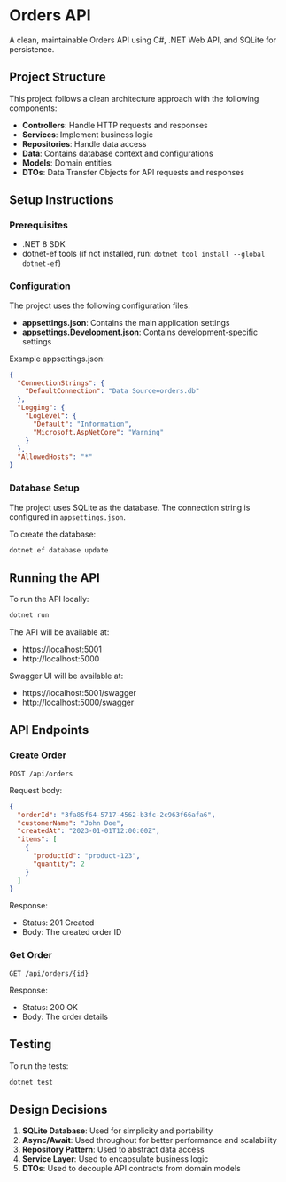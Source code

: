 # Orders API

A clean, maintainable Orders API using C#, .NET Web API, and SQLite for persistence.

## Project Structure

This project follows a clean architecture approach with the following components:

- **Controllers**: Handle HTTP requests and responses
- **Services**: Implement business logic
- **Repositories**: Handle data access
- **Data**: Contains database context and configurations
- **Models**: Domain entities
- **DTOs**: Data Transfer Objects for API requests and responses

## Setup Instructions

### Prerequisites

- .NET 8 SDK
- dotnet-ef tools (if not installed, run: `dotnet tool install --global dotnet-ef`)

### Configuration

The project uses the following configuration files:

- **appsettings.json**: Contains the main application settings
- **appsettings.Development.json**: Contains development-specific settings

Example appsettings.json:
```json
{
  "ConnectionStrings": {
    "DefaultConnection": "Data Source=orders.db"
  },
  "Logging": {
    "LogLevel": {
      "Default": "Information",
      "Microsoft.AspNetCore": "Warning"
    }
  },
  "AllowedHosts": "*"
}
```

### Database Setup

The project uses SQLite as the database. The connection string is configured in `appsettings.json`.

To create the database:

```bash
dotnet ef database update
```

## Running the API

To run the API locally:

```bash
dotnet run
```

The API will be available at:
- https://localhost:5001
- http://localhost:5000

Swagger UI will be available at:
- https://localhost:5001/swagger
- http://localhost:5000/swagger

## API Endpoints

### Create Order

```
POST /api/orders
```

Request body:
```json
{
  "orderId": "3fa85f64-5717-4562-b3fc-2c963f66afa6",
  "customerName": "John Doe",
  "createdAt": "2023-01-01T12:00:00Z",
  "items": [
    {
      "productId": "product-123",
      "quantity": 2
    }
  ]
}
```

Response:
- Status: 201 Created
- Body: The created order ID

### Get Order

```
GET /api/orders/{id}
```

Response:
- Status: 200 OK
- Body: The order details

## Testing

To run the tests:

```bash
dotnet test
```

## Design Decisions

1. **SQLite Database**: Used for simplicity and portability
2. **Async/Await**: Used throughout for better performance and scalability
3. **Repository Pattern**: Used to abstract data access
4. **Service Layer**: Used to encapsulate business logic
5. **DTOs**: Used to decouple API contracts from domain models
